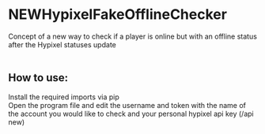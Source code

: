 # NEWHypixelFakeOfflineChecker
Concept of a new way to check if a player is online but with an offline status after the Hypixel statuses update
<br>
<br>
## How to use:<br>
Install the required imports via pip<br>
Open the program file and edit the username and token with the name of the account you would like to check and your personal hypixel api key (/api new)
